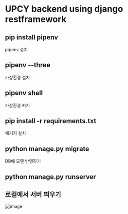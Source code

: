 # UPCY backend using django restframework
   
## pip install pipenv
pipenv 설치

## pipenv --three
가상환경 설치

## pipenv shell
가상환경 켜기

## pip install -r requirements.txt
패키지 설치

## python manage.py migrate
DB에 모델 반영하기

## python manage.py runserver
로컬에서 서버 띄우기
---
![image](https://github.com/user-attachments/assets/ad611fe7-06ef-4acf-9cea-547c04a3b413)
